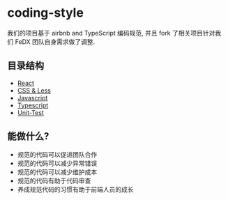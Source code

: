 # coding-style

我们的项目基于 airbnb and TypeScript 编码规范, 并且 fork 了相关项目针对我们 FeDX 团队自身需求做了调整.

## 目录结构

- [React](docs/React.md)
- [CSS & Less](docs/CSS.md)
- [Javascript](docs/Javascript.md)
- [Typescript](docs/Typescript.md)
- [Unit-Test](docs/Unit-Test.md)

## 能做什么?

- 规范的代码可以促进团队合作
- 规范的代码可以减少异常错误
- 规范的代码可以减少维护成本
- 规范的代码有助于代码审查
- 养成规范代码的习惯有助于前端人员的成长
